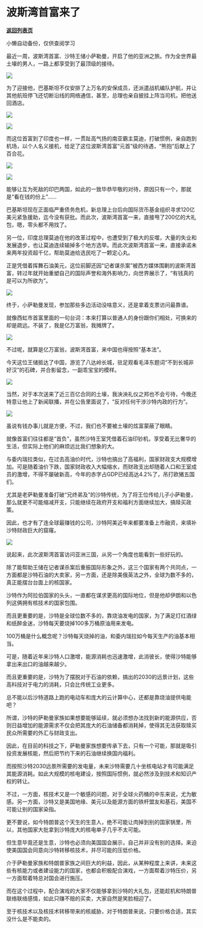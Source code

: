 # 波斯湾首富来了

[**返回列表页**](/gzh/政事堂2019)

小懒自动备份，仅供查阅学习

  

最近一周，波斯湾首富、沙特王储小萨勒曼，开启了他的亚洲之旅。作为全世界最土壕的男人，一路上都享受到了最顶级的接待。

  

![](https://mmbiz.qpic.cn/mmbiz_gif/rxhS23yu8cMWNWf8q9Z7aHn8vf95Bgw7D4EkoU8QRiawPW8T2q407qJqcD68jSblsibsxKPNXeJgLZWBT33x3bOA/640?wx_fmt=gif)

  

为了迎接他，巴基斯坦不仅安排了上万名的安保成员，还派遣战机编队护航，并让其他航班停飞还切断沿线的网络通信，甚至，总理也亲自披挂上阵当司机，把他送回酒店。

  

![](https://mmbiz.qpic.cn/mmbiz_jpg/rxhS23yu8cMWNWf8q9Z7aHn8vf95Bgw78fKyUHiaXmpqeJiaEiay10lBQ1j5V6LDjhBSyicqcSosImiarxysblfYy0Q/640?wx_fmt=jpeg)

![](https://mmbiz.qpic.cn/mmbiz_jpg/rxhS23yu8cMWNWf8q9Z7aHn8vf95Bgw7tk2PgwgtGzf7CXp4gncfiaxlye2pkoYzcIrDnJlVmNFs8bPTLSIfsjw/640?wx_fmt=jpeg)

  

而这位首富到了印度也一样，一贯趾高气扬的南亚霸主莫迪，打破惯例，亲自跑到机场，以个人名义接机，给足了这位波斯湾首富“元首”级的待遇，“熊抱”后献上了百合花。

  

![](https://mmbiz.qpic.cn/mmbiz_jpg/rxhS23yu8cMWNWf8q9Z7aHn8vf95Bgw7sCuGmwBnVgNOBKuqW8OceOicXzFOL1Md6y4craeddTmXBUpUiaB2rPPA/640?wx_fmt=jpeg)

![](https://mmbiz.qpic.cn/mmbiz_jpg/rxhS23yu8cMWNWf8q9Z7aHn8vf95Bgw7u0am2ug8m4h72jlwPicdSf80GQicUXicy4icCgpxL59rK8sdkIylQVsllw/640?wx_fmt=jpeg)

  

能够让互为死敌的印巴两国，如此的一致毕恭毕敬的对待，原因只有一个，那就是“看在钱的份上”......

  

巴基斯坦现在正面临严重债务危机，新总理上台后向国际货币基金组织寻求120亿美元紧急援助，迄今没有获批。而此次，波斯湾首富一来，直接甩了200亿的大礼包，嗯，零头都不用找了。

  

另一位，印度总理莫迪在他的改革过程中，也遭受到了极大的反噬，大量的失业和发展退步，也让莫迪连续输掉多个地方选举。而此次波斯湾首富一来，直接承诺未来两年投资超千亿，帮助莫迪给选民吃了一颗定心丸。

  

正是凭借着挥舞石油美元，这位前脚还因“记者谋杀案”被西方媒体围剿的波斯湾首富，转过年就开始重塑自己的国际声誉和海外影响力，向世界展示了，“有钱真的是可以为所欲为”。

  

![](https://mmbiz.qpic.cn/mmbiz_jpg/rxhS23yu8cMWNWf8q9Z7aHn8vf95Bgw73KvFSr06tPD4Z9tZgqPUIoHAQnkZricibuW8lyv1HDv1qAeCEgcqCG6A/640?wx_fmt=jpeg)

  

终于，小萨勒曼发现，参加那些多边活动没啥意义，还是拿着支票访问最靠谱。

  

就像西虹市首富里面的一句台词：本来打算以普通人的身份跟你们相处，可换来的却是疏远。不装了，我是亿万富翁，我摊牌了。

  

![](https://mmbiz.qpic.cn/mmbiz_jpg/rxhS23yu8cMWNWf8q9Z7aHn8vf95Bgw7MoZwBFGSHAjZuEvst3I1EhZHwR6Vo8aiareleEeVQmqiaM9MZaMsXkeg/640?wx_fmt=jpeg)

  

  

不过呢，就算是亿万富翁，波斯湾首富，来中国也得按照“基本法”。  

  

今天这位王储抵达了中国，游览了八达岭长城，驻足观看毛泽东题词“不到长城非好汉”的石碑，并合影留念，一副乖宝宝的模样。

  

![](https://mmbiz.qpic.cn/mmbiz_jpg/rxhS23yu8cMWNWf8q9Z7aHn8vf95Bgw7KCnGYvaPibRgS8pf9dvEYIy5ysIbakfjoshyvibF6ZibmsH0uR87m6PSg/640?wx_fmt=jpeg)

  

当然，对于本次送来了近三百亿合同的土壕，我泱泱礼仪之邦也不会亏待，今晚还特意让他上了新闻联播，并在公告里面说了，“反对任何干涉沙特内政的行为”。

  

![](https://mmbiz.qpic.cn/mmbiz_jpg/rxhS23yu8cMWNWf8q9Z7aHn8vf95Bgw7UvOLEWdNoFk0FYp81Cpe2I45wSibthuapu3YYv15LPL6F4vTLbIor9A/640?wx_fmt=jpeg)

  

虽说有钱办事儿就是方便，不过，我们也不要被土壕的炫富蒙蔽了眼睛。

  

就像首富们往往都是“首负”，虽然沙特王室凭借着石油印钞机，享受着无比奢华的生活，但实际上他们的麻烦远比我们想象的大。

  

与委内瑞拉类似，在过去高油价时代，沙特也搞出了高福利，国家财政支大规模增加。可是随着油价下跌，国家财政收入大幅缩水，而财政支出却随着人口和王室成员的激增，不得不屡破新高，今年的赤字占GDP已经高达4.2%了，吊打欧猪五国们。

  

尤其是老萨勒曼准备打破“兄终弟及”的沙特传统，为了将王位传给儿子小萨勒曼，那么就更不可能缩减开支，只能继续在政府开支和福利方面继续加大，搞赎买政策。

  

因此，也才有了连全球最赚钱的公司，沙特阿美近年来都要准备上市融资，来填补沙特财政巨大的窟窿。

  

![](https://mmbiz.qpic.cn/mmbiz_jpg/rxhS23yu8cMWNWf8q9Z7aHn8vf95Bgw7xYGfkKz2PWKiadtHb3AVd0nibK1FnuLLBktXmv8FsWqu5M0xJOfBAqgg/640?wx_fmt=jpeg)

  

  

说起来，此次波斯湾首富访问亚洲三国，从另一个角度也能看到一些好玩的。

  

除了能帮助王储在记者谋杀案后重振国际形象之外，这三个国家有两个共同点，一方面都是沙特石油的大卖家，另一方面，还是除美俄英法之外，全球为数不多的，真正能摆台台面上的核国家。

  

沙特作为阿拉伯国家的头头，一直都在谋求更高的国际地位，但是他却伊朗和以色列这俩拥有核技术的国家包围。

  

而且更重要的是，沙特是全球位数不多的，靠烧油发电的国家，为了满足灯红酒绿和纸醉金迷，沙特每天要烧掉100多万桶原油用来发电。

  

100万桶是什么概念呢？沙特每天烧掉的油，和委内瑞拉如今每天生产的油基本相当。

  

可是，随着近年来沙特人口激增，能源消耗也迅速激增，此消彼长，使得沙特能够拿出来出口的油越来越少。

  

而且更重要的是，沙特为了摆脱对于石油的依赖，搞出的2030的远景计划，这些高科技对于电力的消耗，只会比传统工业更多。

  

总不能以后沙特道路上跑的电动车和庞大的云计算中心，还都是靠烧油提供电能吧？

  

所谓，沙特的萨勒曼家族如果想要能够延续，就必须想办法找到新的能源供应，否则日益增加的能源需求不仅会把其庞大的石油储备都消耗掉，使得其无法获取赎买民众所需要的外汇与财政支出。

  

因此，在目前的科技之下，萨勒曼家族想要传承下去，只有一个可能，那就是吸引投资发展核能，然后把节约下来的石油继续换国内福利。

  

而按照沙特2030远景所需要的发电量，未来沙特需要几十坐核电站才有可能满足其能源消耗。如此大规模的核电建设，按照国际惯例，就必然涉及到技术和知识产权的转让。

  

不过，一方面，核技术又是一个敏感的问题，对于全球火药桶的中东来说，尤为敏感。另一方面，沙特又是美国地缘、美元以及能源方面的铁杆盟友和基石，美国不可能让别的国家染指。

  

更不要说，如今特朗普这个天生的生意人，绝不可能让肉掉到别的国家锅里，所以，其他国家大批拿到沙特庞大的核电单子几乎不太可能。

  

但生意毕竟还是生意，沙特也必须向美国国会展示，自己并非没有别的选择。来迫使美国国会同意向沙特转移核技术，并尽可能的压低价格。  

  

介于萨勒曼家族和特朗普家族之间巨大的利益，因此，从某种程度上来讲，未来这些有核能力或者建设能力的国家，也都会积极配合演戏，一方面帮着沙特压价，另一方面帮着特总对国会进行施压。

  

而在这个过程中，配合演戏的大家不仅能够拿到沙特的大礼包，还能趁机和特朗普联络联络感情，如此只赚不赔的买卖，大家自然是笑脸相迎了。

  

至于核技术以及核技术转移带来的核威胁，对于特朗普来说，只要价格合适，其实没什么是不能卖的。


